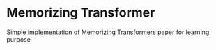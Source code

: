# Memorizing Transformer
Simple implementation of  <a href="https://arxiv.org/abs/2203.08913">Memorizing Transformers</a> paper for learning purpose